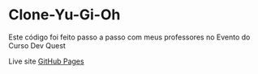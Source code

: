 # Clone-Yu-Gi-Oh

<p>Este código foi feito passo a passo com meus professores no Evento do Curso Dev Quest</p>

Live site [GitHub Pages](https://eduardo-vinicius-dos-sr.github.io/Clone-Yu-Gi-Oh/)
